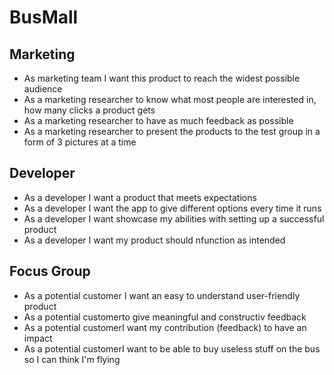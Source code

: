 # BusMall

## Marketing
- As marketing team I want this product to reach the widest possible audience
- As a marketing researcher to know what most people are interested in, how many clicks a product gets
- As a marketing researcher to have as much feedback as possible
- As a marketing researcher to present the products to the test group in a form of 3 pictures at a time

## Developer
- As a developer I want a product that meets expectations
- As a developer I want the app to give different options every time it runs
- As a developer I want showcase my abilities with setting up a successful product
- As a developer I want my product should nfunction as intended

## Focus Group

- As a potential customer I want an easy to understand user-friendly product
- As a potential customerto give meaningful and constructiv feedback
- As a potential customerI want my contribution (feedback) to have an impact
- As a potential customerI want to be able to buy useless stuff on the bus so I can think I'm flying 
